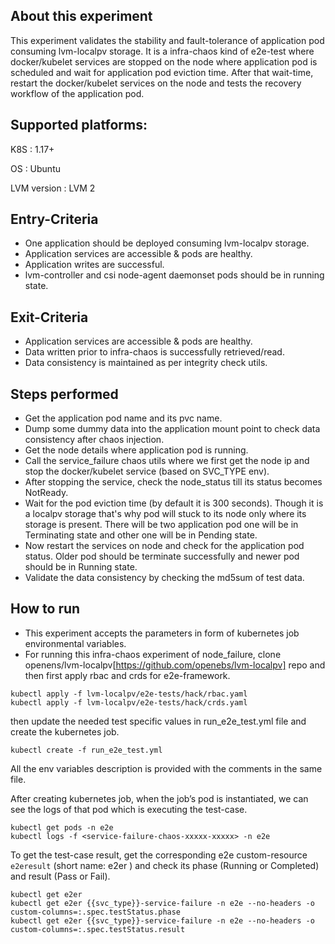 ## About this experiment

This experiment validates the stability and fault-tolerance of application pod consuming lvm-localpv storage. It is a infra-chaos kind of e2e-test where docker/kubelet services are stopped on the node where application pod is scheduled and wait for application pod eviction time. After that wait-time, restart the docker/kubelet services on the node and tests the recovery workflow of the application pod.

## Supported platforms:

K8S : 1.17+

OS : Ubuntu

LVM version : LVM 2

## Entry-Criteria

- One application should be deployed consuming lvm-localpv storage.
- Application services are accessible & pods are healthy.
- Application writes are successful.
- lvm-controller and csi node-agent daemonset pods should be in running state.

## Exit-Criteria

- Application services are accessible & pods are healthy.
- Data written prior to infra-chaos is successfully retrieved/read.
- Data consistency is maintained as per integrity check utils.

## Steps performed

- Get the application pod name and its pvc name.
- Dump some dummy data into the application mount point to check data consistency after chaos injection.
- Get the node details where application pod is running.
- Call the service_failure chaos utils where we first get the node ip and stop the docker/kubelet service (based on SVC_TYPE env).
- After stopping the service, check the node_status till its status becomes NotReady.
- Wait for the pod eviction time (by default it is 300 seconds). Though it is a localpv storage that's why pod will stuck to its node only where its storage is present. There will be two application pod one will be in Terminating state and other one will be in Pending state.
- Now restart the services on node and check for the application pod status. Older pod should be terminate successfully and newer pod should be in Running state.
- Validate the data consistency by checking the md5sum of test data.

## How to run

- This experiment accepts the parameters in form of kubernetes job environmental variables.
- For running this infra-chaos experiment of node_failure, clone openens/lvm-localpv[https://github.com/openebs/lvm-localpv] repo and then first apply rbac and crds for e2e-framework.
```
kubectl apply -f lvm-localpv/e2e-tests/hack/rbac.yaml
kubectl apply -f lvm-localpv/e2e-tests/hack/crds.yaml
```
then update the needed test specific values in run_e2e_test.yml file and create the kubernetes job.
```
kubectl create -f run_e2e_test.yml
```
All the env variables description is provided with the comments in the same file.

After creating kubernetes job, when the job’s pod is instantiated, we can see the logs of that pod which is executing the test-case.

```
kubectl get pods -n e2e
kubectl logs -f <service-failure-chaos-xxxxx-xxxxx> -n e2e
```
To get the test-case result, get the corresponding e2e custom-resource `e2eresult` (short name: e2er ) and check its phase (Running or Completed) and result (Pass or Fail).

```
kubectl get e2er
kubectl get e2er {{svc_type}}-service-failure -n e2e --no-headers -o custom-columns=:.spec.testStatus.phase
kubectl get e2er {{svc_type}}-service-failure -n e2e --no-headers -o custom-columns=:.spec.testStatus.result
```